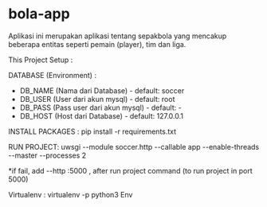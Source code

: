 # bola-app

Aplikasi ini merupakan aplikasi tentang sepakbola yang mencakup beberapa entitas seperti pemain (player), tim dan liga.

This Project Setup :

DATABASE (Environment) :
- DB_NAME (Nama dari Database) - default: soccer
- DB_USER (User dari akun mysql) - default: root
- DB_PASS (Pass user dari akun mysql) - default: -
- DB_HOST (Host dari Database) - default: 127.0.0.1

INSTALL PACKAGES :
pip install -r requirements.txt

RUN PROJECT:
uwsgi --module soccer.http --callable app --enable-threads --master --processes 2

*if fail, add --http :5000 , after run project command (to run project in port 5000)

Virtualenv : 
virtualenv -p python3 Env

